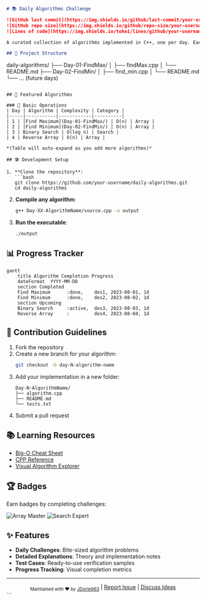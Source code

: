 ```markdown
# 📚 Daily Algorithms Challenge

![GitHub last commit](https://img.shields.io/github/last-commit/your-username/daily-algorithms)
![GitHub repo size](https://img.shields.io/github/repo-size/your-username/daily-algorithms)
![Lines of code](https://img.shields.io/tokei/lines/github/your-username/daily-algorithms)

A curated collection of algorithms implemented in C++, one per day. Each solution comes with detailed explanations, complexity analysis, and test cases.

## 🚀 Project Structure

```
daily-algorithms/
├── Day-01-FindMax/
│   ├── findMax.cpp
│   └── README.md
├── Day-02-FindMin/
│   ├── find_min.cpp
│   └── README.md
└── ... (future days)
```

## 🌟 Featured Algorithms

### 🔢 Basic Operations
| Day | Algorithm | Complexity | Category |
|-----|-----------|------------|----------|
| 1 | [Find Maximum](Day-01-FindMax/) | O(n) | Array |
| 2 | [Find Minimum](Day-02-FindMin/) | O(n) | Array |
| 3 | Binary Search | O(log n) | Search |
| 4 | Reverse Array | O(n) | Array |

*(Table will auto-expand as you add more algorithms)*

## 🛠️ Development Setup

1. **Clone the repository**:
   ```bash
   git clone https://github.com/your-username/daily-algorithms.git
   cd daily-algorithms
   ```

2. **Compile any algorithm**:
   ```bash
   g++ Day-XX-AlgorithmName/source.cpp -o output
   ```

3. **Run the executable**:
   ```bash
   ./output
   ```

## 📊 Progress Tracker

```mermaid
gantt
    title Algorithm Completion Progress
    dateFormat  YYYY-MM-DD
    section Completed
    Find Maximum      :done,    des1, 2023-08-01, 1d
    Find Minimum      :done,    des2, 2023-08-02, 1d
    section Upcoming
    Binary Search     :active,  des3, 2023-08-03, 1d
    Reverse Array     :         des4, 2023-08-04, 1d
```

## 🤝 Contribution Guidelines

1. Fork the repository
2. Create a new branch for your algorithm:
   ```bash
   git checkout -b day-N-algorithm-name
   ```
3. Add your implementation in a new folder:
   ```
   Day-N-AlgorithmName/
   ├── algorithm.cpp
   ├── README.md
   └── tests.txt
   ```
4. Submit a pull request

## 📚 Learning Resources

- [Big-O Cheat Sheet](https://www.bigocheatsheet.com)
- [CPP Reference](https://en.cppreference.com)
- [Visual Algorithm Explorer](https://visualgo.net)

## 🏆 Badges

Earn badges by completing challenges:

![Array Master](https://img.shields.io/badge/Array_Master-5/10-green) 
![Search Expert](https://img.shields.io/badge/Search_Expert-2/5-blue)

## ✨ Features

- **Daily Challenges**: Bite-sized algorithm problems
- **Detailed Explanations**: Theory and implementation notes
- **Test Cases**: Ready-to-use verification samples
- **Progress Tracking**: Visual completion metrics

---

<div align="center">
  <sub>Maintained with ❤ by <a href="https://github.com/your-username">JDorie963</a></sub> |
  <a href="https://github.com/your-username/daily-algorithms/issues">Report Issue</a> |
  <a href="https://github.com/your-username/daily-algorithms/discussions">Discuss Ideas</a>
</div>
```

